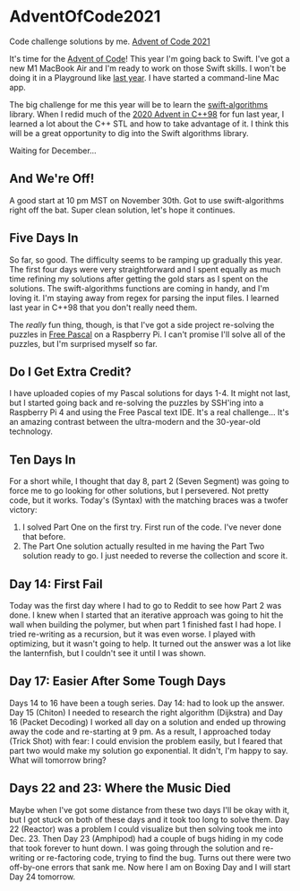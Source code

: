 # AdventOfCode2021
Code challenge solutions by me. [Advent of Code 2021](https://adventofcode.com/2021)

It's time for the [Advent of Code](https://adventofcode.com/2021)! This year I'm going back to Swift. I've got a new M1 MacBook Air and I'm ready to work on those Swift skills. I won't be doing it in a Playground like [last year](https://github.com/sbiickert/SwiftAdventOfCode2020). I have started a command-line Mac app.

The big challenge for me this year will be to learn the [swift-algorithms](https://github.com/apple/swift-algorithms) library. When I redid much of the [2020 Advent in C++98](https://github.com/sbiickert/AdventOfCode2020Classic) for fun last year, I learned a lot about the C++ STL and how to take advantage of it. I think this will be a great opportunity to dig into the Swift algorithms library.

Waiting for December...

## And We're Off!

A good start at 10 pm MST on November 30th. Got to use swift-algorithms right off the bat. Super clean solution, let's hope it continues.

## Five Days In

So far, so good. The difficulty seems to be ramping up gradually this year. The first four days were very straightforward and I spent equally as much time refining my solutions after getting the gold stars as I spent on the solutions. The swift-algorithms functions are coming in handy, and I'm loving it. I'm staying away from regex for parsing the input files. I learned last year in C++98 that you don't really need them.

The *really* fun thing, though, is that I've got a side project re-solving the puzzles in [Free Pascal](https://freepascal.org) on a Raspberry Pi. I can't promise I'll solve all of the puzzles, but I'm surprised myself so far.

## Do I Get Extra Credit?

I have uploaded copies of my Pascal solutions for days 1-4. It might not last, but I started going back and re-solving the puzzles by SSH'ing into a Raspberry Pi 4 and using the Free Pascal text IDE. It's a real challenge... It's an amazing contrast between the ultra-modern and the 30-year-old technology.

## Ten Days In

For a short while, I thought that day 8, part 2 (Seven Segment) was going to force me to go looking for other solutions, but I persevered. Not pretty code, but it works. Today's (Syntax) with the matching braces was a twofer victory:

1. I solved Part One on the first try. First run of the code. I've never done that before. <mic drop>
2. The Part One solution actually resulted in me having the Part Two solution ready to go. I just needed to reverse the collection and score it.
 
## Day 14: First Fail

Today was the first day where I had to go to Reddit to see how Part 2 was done. I knew when I started that an iterative approach was going to hit the wall when building the polymer, but when part 1 finished fast I had hope. I tried re-writing as a recursion, but it was even worse. I played with optimizing, but it wasn't going to help. It turned out the answer was a lot like the lanternfish, but I couldn't see it until I was shown.

## Day 17: Easier After Some Tough Days
 
Days 14 to 16 have been a tough series. Day 14: had to look up the answer. Day 15 (Chiton) I needed to research the right algorithm (Dijkstra) and Day 16 (Packet Decoding) I worked all day on a solution and ended up throwing away the code and re-starting at 9 pm. As a result, I approached today (Trick Shot) with fear: I could envision the problem easily, but I feared that part two would make my solution go exponential. It didn't, I'm happy to say. What will tomorrow bring?


## Days 22 and 23: Where the Music Died

Maybe when I've got some distance from these two days I'll be okay with it, but I got stuck on both of these days and it took too long to solve them. Day 22 (Reactor) was a problem I could visualize but then solving took me into Dec. 23. Then Day 23 (Amphipod) had a couple of bugs hiding in my code that took forever to hunt down. I was going through the solution and re-writing or re-factoring code, trying to find the bug. Turns out there were two off-by-one errors that sank me. Now here I am on Boxing Day and I will start Day 24 tomorrow.